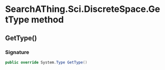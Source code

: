 # SearchAThing.Sci.DiscreteSpace<T>.GetType method
## GetType()
### Signature
```csharp
public override System.Type GetType()
```
